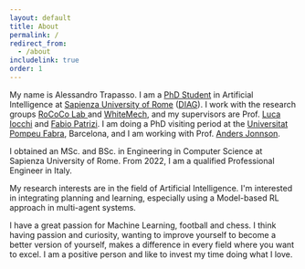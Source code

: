 ```yaml
---
layout: default 
title: About
permalink: /
redirect_from:
  - /about
includelink: true
order: 1
---
```




My name is Alessandro Trapasso. I am a [PhD Student](https://phd.uniroma1.it/web/ALESSANDRO-TRAPASSO_nP1597997_EN.aspx) in Artificial Intelligence at [Sapienza University of Rome](https://www.uniroma1.it/en/pagina-strutturale/home) ([DIAG](https://www.dis.uniroma1.it/en)). 
I work with the research groups [RoCoCo Lab ](http://labrococo.dis.uniroma1.it/) and [WhiteMech](https://whitemech.github.io/), and my supervisors are Prof. [Luca Iocchi](https://sites.google.com/a/dis.uniroma1.it/iocchi/home) and [Fabio Patrizi](http://www.diag.uniroma1.it//~patrizi/).
I am doing a PhD visiting period at the [Universitat Pompeu Fabra](https://www.upf.edu/web/ai-ml), Barcelona, and I am working with Prof. [Anders Jonnson](https://www.upf.edu/web/anders-jonsson).

I obtained an MSc. and BSc. in Engineering in Computer Science at Sapienza University of Rome.
From 2022, I am a qualified Professional Engineer in Italy.

My research interests are in the field of Artificial Intelligence. I'm interested in integrating planning and learning, especially using a Model-based RL approach in multi-agent systems.

I have a great passion for Machine Learning, football and chess.
I think having passion and curiosity, wanting to improve yourself to become a better version of yourself, makes a difference in every field where you want to excel. 
I am a positive person and like to invest my time doing what I love.

